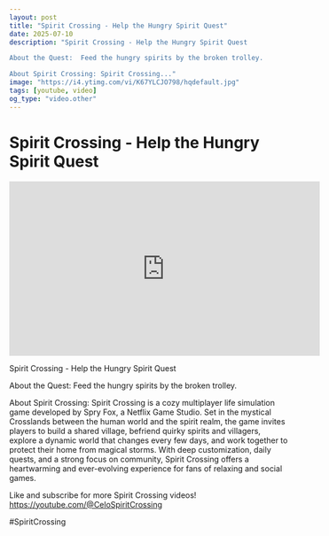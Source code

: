 ```yaml
---
layout: post
title: "Spirit Crossing - Help the Hungry Spirit Quest"
date: 2025-07-10
description: "Spirit Crossing - Help the Hungry Spirit Quest

About the Quest:  Feed the hungry spirits by the broken trolley.

About Spirit Crossing: Spirit Crossing..."
image: "https://i4.ytimg.com/vi/K67YLCJO798/hqdefault.jpg"
tags: [youtube, video]
og_type: "video.other"
---
```


<script type="application/ld+json">
{
  "@context": "http://schema.org",
  "@type": "VideoObject",
  "name": "Spirit Crossing - Help the Hungry Spirit Quest",
  "description": "Spirit Crossing - Help the Hungry Spirit Quest\n\nAbout the Quest:  Feed the hungry spirits by the broken trolley.\n\nAbout Spirit Crossing: Spirit Crossing is a cozy multiplayer life simulation game developed by Spry Fox, a Netflix Game Studio. Set in the mystical Crosslands between the human world and the spirit realm, the game invites players to build a shared village, befriend quirky spirits and villagers, explore a dynamic world that changes every few days, and work together to protect their home from magical storms. With deep customization, daily quests, and a strong focus on community, Spirit Crossing offers a heartwarming and ever-evolving experience for fans of relaxing and social games.\n\nLike and subscribe for more Spirit Crossing videos! https://youtube.com/@CeloSpiritCrossing\n\n#SpiritCrossing",
  "thumbnailUrl": "https://i4.ytimg.com/vi/K67YLCJO798/hqdefault.jpg",
  "uploadDate": "2025-07-10T21:48:58",
  "embedUrl": "https://www.youtube.com/embed/K67YLCJO798",
  "publisher": {
    "@type": "Person",
    "name": "Celo Zaga"
  },
  "mainEntityOfPage": {
    "@type": "WebPage",
    "@id": "https://celozaga.github.io/2025/07/10/spirit-crossing---help-the-hungry-spirit-quest-K67YLCJO798.html"
  },
  "duration": "PT0M0S"
}
</script>

<script type="application/ld+json">
{
  "@context": "http://schema.org",
  "@type": "BlogPosting",
  "headline": "Spirit Crossing - Help the Hungry Spirit Quest",
  "image": "https://i4.ytimg.com/vi/K67YLCJO798/hqdefault.jpg",
  "publisher": {
    "@type": "Person",
    "name": "Celo Zaga"
  },
  "url": "https://celozaga.github.io/2025/07/10/spirit-crossing---help-the-hungry-spirit-quest-K67YLCJO798.html",
  "datePublished": "2025-07-10T21:48:58",
  "dateCreated": "2025-07-10T21:48:58",
  "dateModified": "2025-07-10T21:48:58",
  "description": "Spirit Crossing - Help the Hungry Spirit Quest\n\nAbout the Quest:  Feed the hungry spirits by the broken trolley.\n\nAbout Spirit Crossing: Spirit Crossing...",
  "author": {
    "@type": "Person",
    "name": "Celo Zaga"
  },
  "mainEntityOfPage": {
    "@type": "WebPage",
    "@id": "https://celozaga.github.io/2025/07/10/spirit-crossing---help-the-hungry-spirit-quest-K67YLCJO798.html"
  }
}
</script>

<h1 class="youtube-post-title">Spirit Crossing - Help the Hungry Spirit Quest</h1>

<iframe width="560" height="315" src="https://www.youtube.com/embed/K67YLCJO798" class="youtube-post-embed" frameborder="0" allowfullscreen></iframe>

<p class="youtube-post-description">Spirit Crossing - Help the Hungry Spirit Quest

About the Quest:  Feed the hungry spirits by the broken trolley.

About Spirit Crossing: Spirit Crossing is a cozy multiplayer life simulation game developed by Spry Fox, a Netflix Game Studio. Set in the mystical Crosslands between the human world and the spirit realm, the game invites players to build a shared village, befriend quirky spirits and villagers, explore a dynamic world that changes every few days, and work together to protect their home from magical storms. With deep customization, daily quests, and a strong focus on community, Spirit Crossing offers a heartwarming and ever-evolving experience for fans of relaxing and social games.

Like and subscribe for more Spirit Crossing videos! https://youtube.com/@CeloSpiritCrossing

#SpiritCrossing</p>
